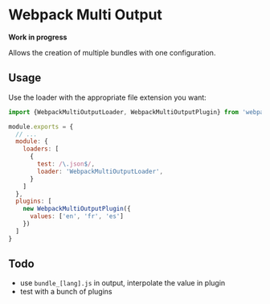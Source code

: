# Webpack Multi Output

**Work in progress**

Allows the creation of multiple bundles with one configuration.

## Usage

Use the loader with the appropriate file extension you want:

```js
import {WebpackMultiOutputLoader, WebpackMultiOutputPlugin} from 'webpack-multi-output'

module.exports = {
  // ...
  module: {
    loaders: [
      {
        test: /\.json$/,
        loader: 'WebpackMultiOutputLoader',
      }
    ]
  },
  plugins: [
    new WebpackMultiOutputPlugin({
      values: ['en', 'fr', 'es']
    })
  ]
}
```

## Todo

* use `bundle_[lang].js` in output, interpolate the value in plugin
* test with a bunch of plugins
